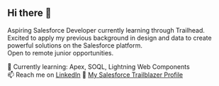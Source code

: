 ## Hi there 👋

Aspiring Salesforce Developer currently learning through Trailhead.  
Excited to apply my previous background in design and data to create powerful solutions on the Salesforce platform.  
Open to remote junior opportunities.

🌱 Currently learning: Apex, SOQL, Lightning Web Components  
📫 Reach me on [LinkedIn](https://www.linkedin.com/in/kaori-heberle/)
🔗 [My Salesforce Trailblazer Profile](https://www.salesforce.com/trailblazer/ii4qadipncxwh4lvhi)
